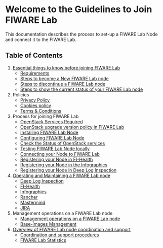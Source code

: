 # Welcome to the Guidelines to Join FIWARE Lab

This documentation describes the process to set-up a FIWARE Lab Node
and connect it to the FIWARE Lab.

## Table of Contents


1. [Essential things to know before joining FIWARE Lab](1.essentials/1.introduction.md)
    - [Requirements](1.essentials/2.requirements.md)
    - [Steps to become a New FIWARE Lab node](1.essentials/3.steps_join.md)
    - [Steps to discontinue a FIWARE Lab node](1.essentials/4.steps_leave.md)
    - [Steps to show the current status of your FIWARE Lab node](1.essentials/5.steps_status.md)
1. Policies
    - [Privacy Policy](2.policies/1.privacy.md)
    - [Cookies policy](2.policies/2.cookies.md)
    - [Terms & Conditions](2.policies/3.terms.md)
1. Process for joining FIWARE Lab
    - [OpenStack Services Required](3.process/1.services.md)
    - [OpenStack upgrade version policy in FIWARE Lab](3.process/2.upgrade.md)
    - [Installing FIWARE Lab Node](3.process/3.installing.md)
    - [Configuring FIWARE Lab Node](3.process/4.configuring.md)
    - [Check the Status of OpenStack services](3.process/5.statuscheck.md)
    - [Testing FIWARE Lab Node locally](3.process/6.testing.md)
    - [Connecting your Node to FIWARE Lab](3.process/7.connecting.md)
    - [Registering your Node in FI-Health](3.process/8.fi-health.md)
    - [Registering your Node in the Infographics](3.process/9.infographics.md)
    - [Registering your Node in Deep Log Inspection](3.process/10.log.md)
1. [Operating and Maintaining a FIWARE Lab node](4.operation/1.introduction.md)
    - [Deep Log Inspection](4.operation/2.deep-log.md)
    - [FI-Health](4.operation/3.fi-health.md)
    - [Infographics](4.operation/4.infographics.md)
    - [Rancher](4.operation/5.rancher.md)
    - [Mastermind](4.operation/6.mastermind.md)
    - [JIRA](4.operation/7.jira.md)
1. Management operations on a FIWARE Lab node
    - [Management operations on a FIWARE Lab node](5.management/1.introduction.md)
    - [Base-images Management](5.management/2.base-image.md)
1. [Overview of FIWARE Lab node coordination and support](6.coordination/1.introduction.md)
    - [Coordination and support procedures](6.coordination/2.procedures.md)
    - [FIWARE Lab Statistics](6.coordination/3.statistics.md)
